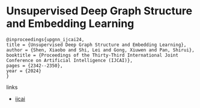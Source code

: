 # Unsupervised Deep Graph Structure and Embedding Learning

```
@inproceedings{upgnn_ijcai24,
title = {Unsupervised Deep Graph Structure and Embedding Learning},
author = {Shen, Xiaobo and Shi, Lei and Gong, Xiuwen and Pan, Shirui},
booktitle = {Proceedings of the Thirty-Third International Joint Conference on Artificial Intelligence (IJCAI)},
pages = {2342--2350},
year = {2024}
}
```

links
- [ijcai](https://www.ijcai.org/proceedings/2024/259)
